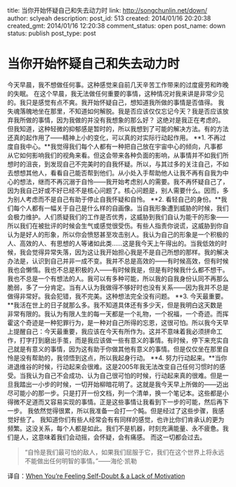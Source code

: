 title: 当你开始怀疑自己和失去动力时
link: http://songchunlin.net/down/
author: sclyeah
description: 
post_id: 513
created: 2014/01/16 20:20:38
created_gmt: 2014/01/16 12:20:38
comment_status: open
post_name: down
status: publish
post_type: post

# 当你开始怀疑自己和失去动力时

今天早晨，我不想做任何事。这种感觉来自前几天辛苦工作带来的过度疲劳和昨晚的失眠。 在这个早晨，我无法做任何重要的事情，这种情况对我来讲是非常少见的。我只是感觉有点不爽。我开始怀疑自己，想知道我所做的事情是否值得。 我失魂落魄地坐在那里，不知道如何解脱。我是否应该仅仅忘记今天？我是否应该放弃我所做的事情，因为我做的并没有我想象的那么好？ 这绝对是我正在考虑的。但我知道，这种轻微的抑郁感是暂时的，所以我想到了可能的解决方法。有的方法还真的起作用了——精神上小的变化，可以真的对实际行动起作用。 **1\. 不再过度自我中心。**我觉得我们每个人都有一种把自己放在宇宙中心的倾向，凡事都从它如何影响我们的视角来看。但这会带来各种负面的影响，从事情并不如我们所想时的沮丧，到发现自己不完美时的自我怀疑。所以，与其过多的关注自己，不如去想想其他人，看看自己能否帮到他们。从小处入手帮助他人让我不再有自我为中心的想法，继而不再沉溺于自怜——我开始考虑别人的需要。我不再怀疑自己了，因为我自己好或不好已经不是核心问题了。核心问题是，别人需要什么。因而，多为别人考虑而不是自己有助于停止自我怀疑和自怜。 **2\. 看轻自己的身份。**我们每个人都有一幅关于自己是什么样的自画像。当自我形象遭到威胁的时候，我们会极力维护。人们质疑我们的工作是否优秀，这威胁到我们自认为能干的形象——所以我们在被批评的时候会生气或感觉很受伤。有些人指责你说谎，这威胁到你自认为是好人的形象，所以你会愤怒甚至攻击别人。我认为自己的形象是一个积极的人、高效的人、有思想的人等诸如此类……这是我今天上午得出的。当我低效的时候，我会觉得异常失落，因为这让我开始担心我是不是自己所想的那样。我的解决办法是，认识到自己并非一成不变。我并不总是高效的——有时候高效，但有时候我也会懒惰。我也不总是积极的人——有时候我是，但是有时候我什么都不想干。我也不总是一个有想法的人。我可以有多种可能，所以我的自我身份认同不再那么脆弱，多了一分肯定。当有人认为我做得不够好时也没有关系——因为我并不总是做得非常好。我会犯错，我不完美。这种想法完全没有问题。 **3\. 今天最重要。**我活在世上的日子就那么多。我不知道具体还有多少天，但是我明白这天数是非常有限的。我认为有限人生的每一天都是一个礼物，一个祝福，一个奇迹。而挥霍这个奇迹是一种犯罪行为，是一种对自己所得的忘恩，这很可怕。所以我今天早上提醒自己：今天最重要，我应该在今天有所作为。这并不意味着我必须拼命工作，打字打到磨出手茧，而是我应该做一些有意义的事情。有时候，停下来充实自己就是有意义的事情，因为这有助于你做其他有意义的事情。但是仅仅坐在那里自怜是没有帮助的，我领悟到这点，所以我起身行动。 **4\. 努力行动起来。**当你进退维谷的时候，行动起来会很难。这是2005年我无法改变自己任何习惯时的感受。当我认为自己不会成功、认为自己很可怕的时候，行动起来真的很难。但是一旦我踏出一小步的时候，一切开始柳暗花明了。这就是我今天早上所做的——迈出尽可能小的那一步。只是打开一份文档，列一个清单，换一个笔记本。这些都是小得微不足道而又容易实现的事情。正是这些事情让我看到下一步的可能，然后再下一步。 我依然觉得很累，所以我准备一会打一个盹。但是经过了这些步骤，我感觉好些了。 我知道你们有些人经常会有有同样的感觉，也许比你们肯承认的更为频繁。这没关系，每个人都是如此。我们不是机器，时刻充满能量、永不疲惫。我们是人，这意味着我们会动摇，会怀疑，会有痛感。 而这一切都会过去。 

> “自怜是我们最可怕的敌人，如果我们屈服于它，我们在这个世界上将永远不能做出任何明智的事情。”——海伦·凯勒

译自：[When You’re Feeling Self-Doubt & a Lack of Motivation](http://zenhabits.net/down/)